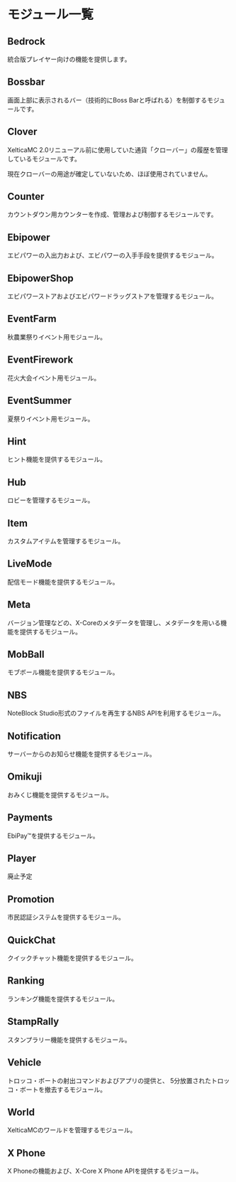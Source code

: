 # モジュール一覧

## Bedrock

統合版プレイヤー向けの機能を提供します。

## Bossbar

画面上部に表示されるバー（技術的にBoss Barと呼ばれる）を制御するモジュールです。

## Clover

XelticaMC 2.0リニューアル前に使用していた通貨「クローバー」の履歴を管理しているモジュールです。

現在クローバーの用途が確定していないため、ほぼ使用されていません。

## Counter

カウントダウン用カウンターを作成、管理および制御するモジュールです。

## Ebipower

エビパワーの入出力および、エビパワーの入手手段を提供するモジュール。

## EbipowerShop

エビパワーストアおよびエビパワードラッグストアを管理するモジュール。

## EventFarm

秋農業祭りイベント用モジュール。

## EventFirework

花火大会イベント用モジュール。

## EventSummer

夏祭りイベント用モジュール。

## Hint

ヒント機能を提供するモジュール。

## Hub

ロビーを管理するモジュール。

## Item

カスタムアイテムを管理するモジュール。

## LiveMode

配信モード機能を提供するモジュール。

## Meta

バージョン管理などの、X-Coreのメタデータを管理し、メタデータを用いる機能を提供するモジュール。

## MobBall

モブボール機能を提供するモジュール。

## NBS

NoteBlock Studio形式のファイルを再生するNBS APIを利用するモジュール。

## Notification

サーバーからのお知らせ機能を提供するモジュール。

## Omikuji

おみくじ機能を提供するモジュール。

## Payments

EbiPay™を提供するモジュール。

## Player

廃止予定

## Promotion

市民認証システムを提供するモジュール。

## QuickChat

クイックチャット機能を提供するモジュール。

## Ranking

ランキング機能を提供するモジュール。

## StampRally

スタンプラリー機能を提供するモジュール。

## Vehicle

トロッコ・ボートの射出コマンドおよびアプリの提供と、
5分放置されたトロッコ・ボートを撤去するモジュール。

## World

XelticaMCのワールドを管理するモジュール。

## X Phone

X Phoneの機能および、X-Core X Phone APIを提供するモジュール。